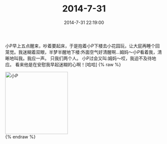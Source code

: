 ﻿---
title: 2014-7-31
date: 2014-7-31 22:19:00
tags:
categories: 妈妈
---
小P早上五点醒来，吵着要起床，于是抱着小P下楼去小花园玩，让大屁再睡个回笼觉。我迷糊着双眼，半梦半醒地下楼:外面空气好清醒啊...姆妈～小P看着我，清晰地叫我。我应一声。
只我们两个人。
小P过会又叫:姆妈～哎，我迫不及待地应。
看来他是在安慰我早起迷糊的心啊！[哈哈]
{% raw %}
<div style="width:500 px">
<div style="float:left; width:100 px"><img src="/2014-7-31-1/微信图片_20171010160146.jpg" width="200" alt="小P"></div>
<div style="clear:both"></div>
</div>
{% endraw %}